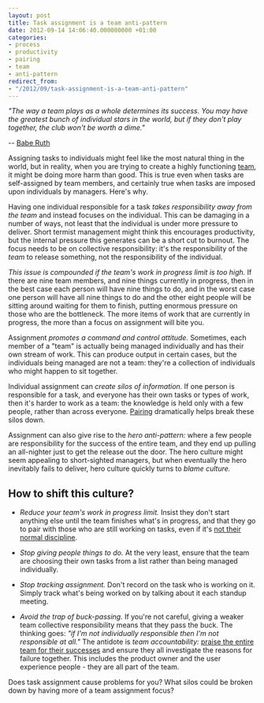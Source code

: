 ```yaml
---
layout: post
title: Task assignment is a team anti-pattern
date: 2012-09-14 14:06:40.000000000 +01:00
categories:
- process
- productivity
- pairing
- team
- anti-pattern
redirect_from:
- "/2012/09/task-assignment-is-a-team-anti-pattern"
---
```

<p><i>"The way a team plays as a whole determines its success. You may have the greatest bunch of individual stars in the world, but if they don't play together, the club won't be worth a dime."</i></p>

-- [Babe Ruth](http://en.wikipedia.org/wiki/Babe_Ruth)

Assigning tasks to individuals might feel like the most natural thing in the world, but in reality, when you are trying to create a highly functioning [team](/tags#team), it might be doing more harm than good. This is true even when tasks are self-assigned by team members, and certainly true when tasks are imposed upon individuals by managers. Here's why.

Having one individual responsible for a task *takes responsibility away from the team* and instead focuses on the individual. This can be damaging in a number of ways, not least that the individual is under more pressure to deliver. Short termist management might think this encourages productivity, but the internal pressure this generates can be a short cut to burnout.  The focus needs to be on collective responsibility: it's the responsibility of the <i>team</i> to release something, not the responsibility of the individual.

*This issue is compounded if the team's work in progress limit is too high.* If there are nine team members, and nine things currently in progress, then in the best case each person will have nine things to do, and in the worst case one person will have all nine things to do and the other eight people will be sitting around waiting for them to finish, putting enormous pressure on those who are the bottleneck. The more items of work that are currently in progress, the more than a focus on assignment will bite you.

Assignment *promotes a command and control attitude.* Sometimes, each member of a "team" is actually being managed individually and has their own stream of work. This can produce output in certain cases, but the individuals being managed are not a team: they're a collection of individuals who might happen to sit together.

Individual assignment can *create silos of information.* If one person is responsible for a task, and everyone has their own tasks or types of work, then it's harder to work as a team: the knowledge is held only with a few people, rather than across everyone. [Pairing](/tags#pairing) dramatically helps break these silos down.

Assignment can also give rise to the *hero anti-pattern:* where a few people are responsibility for the success of the entire team, and they end up pulling an all-nighter just to get the release out the door. The hero culture might seem appealing to short-sighted managers, but when eventually the hero inevitably fails to deliver, hero culture quickly turns to *blame culture.*

## How to shift this culture?

* *Reduce your team's work in progress limit.* Insist they don't start anything else until the team finishes what's in progress, and that they go to pair with those who are still working on tasks, even if it's [not their normal discipline](/2010/01/pairing-works-for-everything).

* *Stop giving people things to do.* At the very least, ensure that the team are choosing their own tasks from a list rather than being managed individually.

* *Stop tracking assignment.* Don't record on the task who is working on it. Simply track what's being worked on by talking about it each standup meeting.

* *Avoid the trap of buck-passing.* If you're not careful, giving a weaker team collective responsibility means that they pass the buck. The thinking goes: <i>"if I'm not individually responsible then I'm not responsible at all."</i> The antidote is *team accountability:* [praise the entire team for their successes](/2011/04/the-team-is-the-atomic-unit) and ensure they all investigate the reasons for failure together. This includes the product owner and the user experience people - they are all part of the team.

Does task assignment cause problems for you? What silos could be broken down by having more of a team assignment focus?
